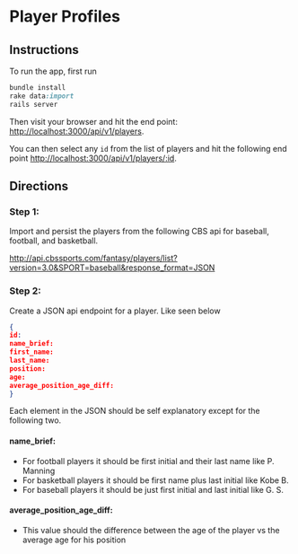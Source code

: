 # Player Profiles

## Instructions

To run the app, first run

```ruby
bundle install
rake data:import
rails server
```

Then visit your browser and hit the end point: <http://localhost:3000/api/v1/players>.

You can then select any `id` from the list of players and hit the following end point <http://localhost:3000/api/v1/players/:id>. 

## Directions
### Step 1:

Import and persist the players from the following CBS api for baseball, football, and basketball.

<http://api.cbssports.com/fantasy/players/list?version=3.0&SPORT=baseball&response_format=JSON>

### Step 2:

Create a JSON api endpoint for a player. Like seen below

```json
{
id: 
name_brief:
first_name:
last_name:
position:
age:
average_position_age_diff:
}
```

Each element in the JSON should be self explanatory except for the following two.

#### name_brief:

* For football players it should be first initial and their last name like P. Manning
* For basketball players it should be first name plus last initial like  Kobe B.
* For baseball players it should be just first initial and last initial like G. S.

#### average_position_age_diff:

* This value should the difference between the age of the player vs the average age for his position

